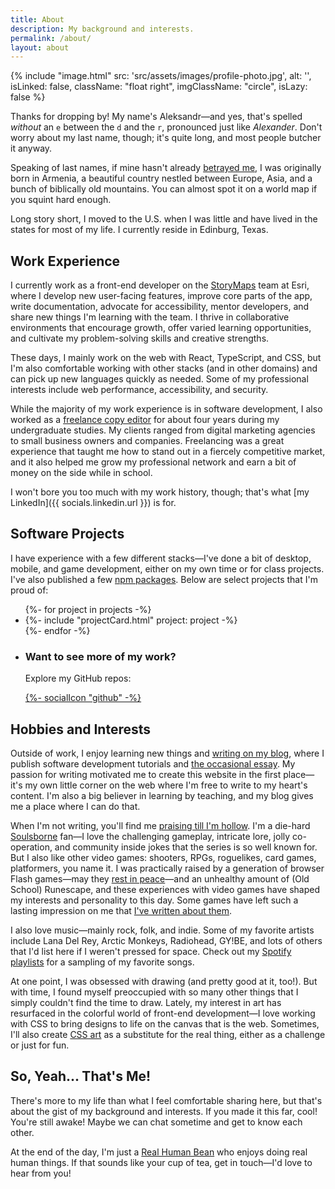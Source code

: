 ```yaml
---
title: About
description: My background and interests.
permalink: /about/
layout: about
---
```


<p>
  {% include "image.html" src: 'src/assets/images/profile-photo.jpg', alt: '', isLinked: false, className: "float right", imgClassName: "circle", isLazy: false %}
</p>

<p style="margin: 0">Thanks for dropping by! My name's Aleksandr—and yes, that's spelled <em>without</em> an <code>e</code> between the <code>d</code> and the <code>r</code>, pronounced just like <em>Alexander</em>. Don't worry about my last name, though; it's quite long, and most people butcher it anyway.</p>

Speaking of last names, if mine hasn't already [betrayed me](http://www.armeniapedia.org/wiki/Armenian_Last_Names), I was originally born in Armenia, a beautiful country nestled between Europe, Asia, and a bunch of biblically old mountains. You can almost spot it on a world map if you squint hard enough.

Long story short, I moved to the U.S. when I was little and have lived in the states for most of my life. I currently reside in Edinburg, Texas.

## Work Experience

I currently work as a front-end developer on the [StoryMaps](https://storymaps.arcgis.com/) team at Esri, where I develop new user-facing features, improve core parts of the app, write documentation, advocate for accessibility, mentor developers, and share new things I'm learning with the team. I thrive in collaborative environments that encourage growth, offer varied learning opportunities, and cultivate my problem-solving skills and creative strengths.

These days, I mainly work on the web with React, TypeScript, and CSS, but I'm also comfortable working with other stacks (and in other domains) and can pick up new languages quickly as needed. Some of my professional interests include web performance, accessibility, and security.

While the majority of my work experience is in software development, I also worked as a [freelance copy editor](https://www.upwork.com/freelancers/~014eb3a95d4d1fd855?s=1110580753635725312) for about four years during my undergraduate studies. My clients ranged from digital marketing agencies to small business owners and companies. Freelancing was a great experience that taught me how to stand out in a fiercely competitive market, and it also helped me grow my professional network and earn a bit of money on the side while in school.

I won't bore you too much with my work history, though; that's what [my LinkedIn]({{ socials.linkedin.url }}) is for.

## Software Projects

I have experience with a few different stacks—I've done a bit of desktop, mobile, and game development, either on my own time or for class projects. I've also published a few [npm packages](https://www.npmjs.com/~aleksandrhovhannisyan). Below are select projects that I'm proud of:

<ul class="col-wrap align-center">
  {%- for project in projects -%}
    <li class="project-wrapper">
      {%- include "projectCard.html" project: project -%}
    </li>
  {%- endfor -%}
  <li class="github-cta stack flex-center gap-0 text-center">
    <div>
      <h3 class="size-font-base">Want to see more of my work?</h3>
      <p>Explore my GitHub repos:</p>
    </div>
    <a
      class="flex"
      aria-label="View my GitHub profile"
      href="https://github.com/AleksandrHovhannisyan?tab=repositories"
      >{%- socialIcon "github" -%}</a>
  </li>
</ul>

## Hobbies and Interests

Outside of work, I enjoy learning new things and [writing on my blog](/blog/), where I publish software development tutorials and [the occasional essay](/tags/essay/). My passion for writing motivated me to create this website in the first place—it's my own little corner on the web where I'm free to write to my heart's content. I'm also a big believer in learning by teaching, and my blog gives me a place where I can do that.

When I'm not writing, you'll find me [praising till I'm hollow](https://www.youtube.com/watch?v=mp28JPs25ek). I'm a die-hard [Soulsborne](https://en.wikipedia.org/wiki/Souls_(series)) fan—I love the challenging gameplay, intricate lore, jolly co-operation, and community inside jokes that the series is so well known for. But I also like other video games: shooters, RPGs, roguelikes, card games, platformers, you name it. I was practically raised by a generation of browser Flash games—may they [rest in peace](/blog/rest-in-peace-flash/)—and an unhealthy amount of (Old School) Runescape, and these experiences with video games have shaped my interests and personality to this day. Some games have left such a lasting impression on me that [I've written about them](/tags/gaming/).

I also love music—mainly rock, folk, and indie. Some of my favorite artists include Lana Del Rey, Arctic Monkeys, Radiohead, GY!BE, and lots of others that I'd list here if I weren't pressed for space. Check out my [Spotify playlists](https://open.spotify.com/user/gsnib6johhi5w2u4wts1m5628) for a sampling of my favorite songs.

At one point, I was obsessed with drawing (and pretty good at it, too!). But with time, I found myself preoccupied with so many other things that I simply couldn't find the time to draw. Lately, my interest in art has resurfaced in the colorful world of front-end development—I love working with CSS to bring designs to life on the canvas that is the web. Sometimes, I'll also create [CSS art](/art/) as a substitute for the real thing, either as a challenge or just for fun.

## So, Yeah... That's Me!

There's more to my life than what I feel comfortable sharing here, but that's about the gist of my background and interests. If you made it this far, cool! You're still awake! Maybe we can chat sometime and get to know each other.

At the end of the day, I'm just a [Real Human Bean](https://www.youtube.com/watch?v=-DSVDcw6iW8) who enjoys doing real human things. If that sounds like your cup of tea, get in touch—I'd love to hear from you!
